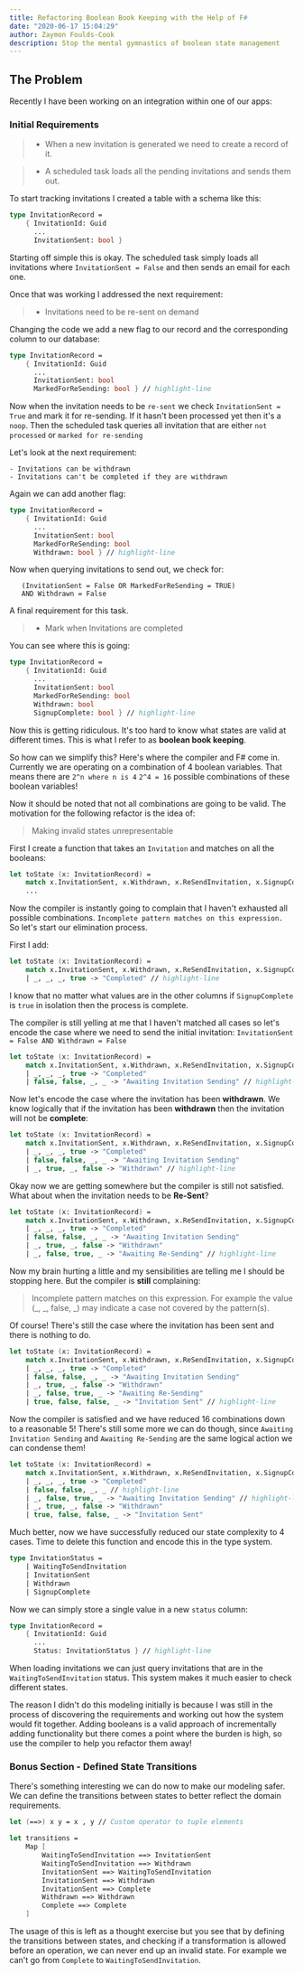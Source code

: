 ```yaml
---
title: Refactoring Boolean Book Keeping with the Help of F#
date: "2020-06-17 15:04:29"
author: Zaymon Foulds-Cook
description: Stop the mental gymnastics of boolean state management
---
```


## The Problem
Recently I have been working on an integration within one of our apps:

### Initial Requirements

> - When a new invitation is generated we need to create a record of it.

> - A scheduled task loads all the pending invitations and sends them out.


To start tracking invitations I created a table with a schema like this:

```fsharp
type InvitationRecord =
    { InvitationId: Guid
      ...
      InvitationSent: bool }
```

Starting off simple this is okay. The scheduled task simply loads all invitations where `InvitationSent = False` and then sends an email for each one.

Once that was working I addressed the next requirement:

> - Invitations need to be re-sent on demand

Changing the code we add a new flag to our record and the corresponding column to our database:

```fsharp
type InvitationRecord =
    { InvitationId: Guid
      ...
      InvitationSent: bool
      MarkedForReSending: bool } // highlight-line
```

Now when the invitation needs to be `re-sent` we check `InvitationSent = True` and mark it for re-sending. If it hasn't been processed yet then it's a `noop`. Then the scheduled task queries all invitation that are either `not processed` or `marked for re-sending`

Let's look at the next requirement:

```
- Invitations can be withdrawn
- Invitations can't be completed if they are withdrawn
```

Again we can add another flag:

```fsharp
type InvitationRecord =
    { InvitationId: Guid
      ...
      InvitationSent: bool
      MarkedForReSending: bool
      Withdrawn: bool } // highlight-line
```

Now when querying invitations to send out, we check for:
```
   (InvitationSent = False OR MarkedForReSending = TRUE)
   AND Withdrawn = False
```

A final requirement for this task.

> - Mark when Invitations are completed

You can see where this is going:

```fsharp
type InvitationRecord =
    { InvitationId: Guid
      ...
      InvitationSent: bool
      MarkedForReSending: bool
      Withdrawn: bool
      SignupComplete: bool } // highlight-line
```

Now this is getting ridiculous. It's too hard to know what states are valid at different times. This is what I refer to as __boolean book keeping__.

So how can we simplify this? Here's where the compiler and F# come in. Currently we are operating on a combination of 4 boolean variables.
That means there are `2^n where n is 4` `2^4 = 16` possible combinations of these boolean variables!

Now it should be noted that not all combinations are going to be valid. The motivation for the following refactor is the idea of:

> Making invalid states unrepresentable

First I create a function that takes an `Invitation` and matches on all the booleans:

```fsharp
let toState (x: InvitationRecord) =
    match x.InvitationSent, x.Withdrawn, x.ReSendInvitation, x.SignupComplete with
    ...
```

Now the compiler is instantly going to complain that I haven't exhausted all possible combinations. `Incomplete pattern matches on this expression.` So let's start our elimination process.


First I add:

```fsharp
let toState (x: InvitationRecord) =
    match x.InvitationSent, x.Withdrawn, x.ReSendInvitation, x.SignupComplete with
    | _, _, _, true -> "Completed" // highlight-line
```

I know that no matter what values are in the other columns if `SignupComplete` is `true` in isolation then the process is complete.

The compiler is still yelling at me that I haven't matched all cases so let's encode the case where we need to send the initial invitation: `InvitationSent = False AND Withdrawn = False`

```fsharp
let toState (x: InvitationRecord) =
    match x.InvitationSent, x.Withdrawn, x.ReSendInvitation, x.SignupComplete with
    | _, _, _, true -> "Completed"
    | false, false, _, _ -> "Awaiting Invitation Sending" // highlight-line
```

Now let's encode the case where the invitation has been __withdrawn__. We know logically that if the invitation has been __withdrawn__ then the invitation will not be __complete__:

```fsharp
let toState (x: InvitationRecord) =
    match x.InvitationSent, x.Withdrawn, x.ReSendInvitation, x.SignupComplete with
    | _, _, _, true -> "Completed"
    | false, false, _, _ -> "Awaiting Invitation Sending"
    | _, true, _, false -> "Withdrawn" // highlight-line
```

Okay now we are getting somewhere but the compiler is still not satisfied. What about when the invitation needs to be __Re-Sent__?

```fsharp
let toState (x: InvitationRecord) =
    match x.InvitationSent, x.Withdrawn, x.ReSendInvitation, x.SignupComplete with
    | _, _, _, true -> "Completed"
    | false, false, _, _ -> "Awaiting Invitation Sending"
    | _, true, _, false -> "Withdrawn"
    | _, false, true, _ -> "Awaiting Re-Sending" // highlight-line
```

Now my brain hurting a little and my sensibilities are telling me I should be stopping here. But the compiler is __still__ complaining:

> Incomplete pattern matches on this expression. For example the value (\_, \_\, false, _) may indicate a case not covered by the pattern(s).

Of course! There's still the case where the invitation has been sent and there is nothing to do.

```fsharp
let toState (x: InvitationRecord) =
    match x.InvitationSent, x.Withdrawn, x.ReSendInvitation, x.SignupComplete with
    | _, _, _, true -> "Completed"
    | false, false, _, _ -> "Awaiting Invitation Sending"
    | _, true, _, false -> "Withdrawn"
    | _, false, true, _ -> "Awaiting Re-Sending"
    | true, false, false, _ -> "Invitation Sent" // highlight-line
```

Now the compiler is satisfied and we have reduced 16 combinations down to a reasonable 5! There's still some more we can do though, since `Awaiting Invitation Sending` and `Awaiting Re-Sending` are the same logical action we can condense them!

```fsharp
let toState (x: InvitationRecord) =
    match x.InvitationSent, x.Withdrawn, x.ReSendInvitation, x.SignupComplete with
    | _, _, _, true -> "Completed"
    | false, false, _, _ // highlight-line
    | _, false, true, _ -> "Awaiting Invitation Sending" // highlight-line
    | _, true, _, false -> "Withdrawn"
    | true, false, false, _ -> "Invitation Sent"
```

Much better, now we have successfully reduced our state complexity to 4 cases. Time to delete this function and encode this in the type system.

```fsharp
type InvitationStatus =
    | WaitingToSendInvitation
    | InvitationSent
    | Withdrawn
    | SignupComplete
```

Now we can simply store a single value in a new `status` column:

```fsharp
type InvitationRecord =
    { InvitationId: Guid
      ...
      Status: InvitationStatus } // highlight-line
```

When loading invitations we can just query invitations that are in the `WaitingToSendInvitation` status. This system makes it much easier to check different states.

The reason I didn't do this modeling initially is because I was still in the process of discovering the requirements and working out how the system would fit together. Adding booleans is a valid approach of incrementally adding functionality but there comes a point where the burden is high, so use the compiler to help you refactor them away!

### Bonus Section - Defined State Transitions
There's something interesting we can do now to make our modeling safer. We can define the transitions between states to better reflect the domain requirements.

```fsharp
let (==>) x y = x , y // Custom operator to tuple elements

let transitions =
    Map [
        WaitingToSendInvitation ==> InvitationSent
        WaitingToSendInvitation ==> Withdrawn
        InvitationSent ==> WaitingToSendInvitation
        InvitationSent ==> Withdrawn
        InvitationSent ==> Complete
        Withdrawn ==> Withdrawn
        Complete ==> Complete
    ]
```

The usage of this is left as a thought exercise but you see that by defining the transitions between states, and checking if a transformation is allowed before an operation, we can never end up an invalid state. For example we can't go from `Complete` to `WaitingToSendInvitation`.

